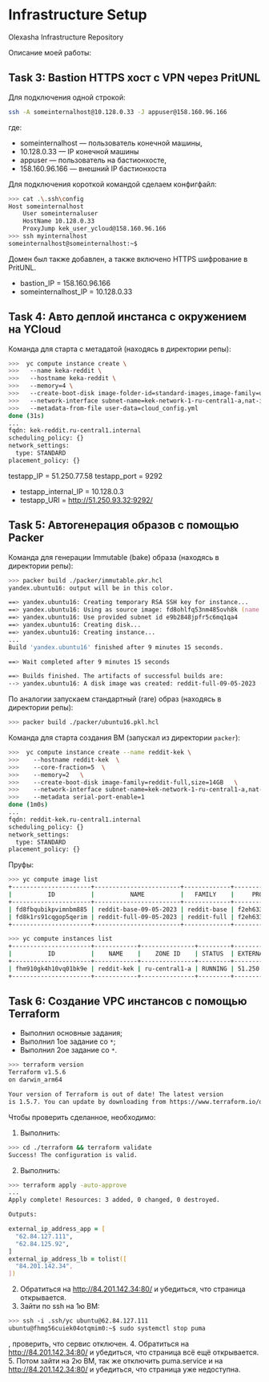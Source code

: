 # Infrastructure Setup
Olexasha Infrastructure Repository

Описание моей работы:

## Task 3: Bastion HTTPS хост с VPN через PritUNL
Для подключения одной строкой:
```zsh
ssh -A someinternalhost@10.128.0.33 -J appuser@158.160.96.166
```
где:
* someinternalhost — пользователь конечной машины,
* 10.128.0.33 — IP конечной машины
* appuser — пользователь на бастионхосте,
* 158.160.96.166 — внешний IP бастионхоста

Для подключения короткой командой сделаем конфигфайл:
```zsh
>>> cat .\.ssh\config
Host someinternalhost
    User someinternaluser
    HostName 10.128.0.33
    ProxyJump kek_user_ycloud@158.160.96.166
>>> ssh myinternalhost
someinternalhost@someinternalhost:~$
```
Домен был также добавлен, а также включено HTTPS шифрование в PritUNL.

* bastion_IP = 158.160.96.166
* someinternalhost_IP = 10.128.0.33


## Task 4: Авто деплой инстанса с окружением на YCloud

Команда для старта с метадатой (находясь в директории репы):
```zsh
>>>  yc compute instance create \
>>>   --name keka-reddit \
>>>   --hostname keka-reddit \
>>>   --memory=4 \
>>>   --create-boot-disk image-folder-id=standard-images,image-family=ubuntu-1604-lts,size=10GB \
>>>   --network-interface subnet-name=kek-network-1-ru-central1-a,nat-ip-version=ipv4 \
>>>   --metadata-from-file user-data=cloud_config.yml
done (31s)
...
fqdn: kek-reddit.ru-central1.internal
scheduling_policy: {}
network_settings:
  type: STANDARD
placement_policy: {}
```

testapp_IP = 51.250.77.58
testapp_port = 9292

* testapp_internal_IP = 10.128.0.3
* testapp_URI = http://51.250.93.32:9292/
## Task 5: Автогенерация образов с помощью Packer
Команда для генерации Immutable (bake) образа (находясь в директории репы):
```zsh
>>> packer build ./packer/immutable.pkr.hcl
yandex.ubuntu16: output will be in this color.

==> yandex.ubuntu16: Creating temporary RSA SSH key for instance...
==> yandex.ubuntu16: Using as source image: fd8ohlfq53nm485ovh8k (name: "ubuntu-16-04-lts-v20230904", family: "ubuntu-1604-lts")
==> yandex.ubuntu16: Use provided subnet id e9b2848jpfr5c6mq1qa4
==> yandex.ubuntu16: Creating disk...
==> yandex.ubuntu16: Creating instance...
...
Build 'yandex.ubuntu16' finished after 9 minutes 15 seconds.

==> Wait completed after 9 minutes 15 seconds

==> Builds finished. The artifacts of successful builds are:
--> yandex.ubuntu16: A disk image was created: reddit-full-09-05-2023 (id: fd8k1rs91cqgop5qerim) with family name reddit-full
```
По аналогии запускаем стандартный (rare) образ (находясь в директории репы):
```zsh
>>> packer build ./packer/ubuntu16.pkl.hcl
```
Команда для старта создания ВМ (запускал из директории `packer`):
```zsh
>>>  yc compute instance create --name reddit-kek \
>>>    --hostname reddit-kek  \
>>>    --core-fraction=5  \
>>>    --memory=2   \
>>>    --create-boot-disk image-family=reddit-full,size=14GB   \
>>>    --network-interface subnet-name=kek-network-1-ru-central1-a,nat-ip-version=ipv4 \
>>>    --metadata serial-port-enable=1
done (1m0s)
...
fqdn: reddit-kek.ru-central1.internal
scheduling_policy: {}
network_settings:
  type: STANDARD
placement_policy: {}
```
Пруфы:
```zsh
>>> yc compute image list
+----------------------+------------------------+-------------+----------------------+--------+
|          ID          |          NAME          |   FAMILY    |     PRODUCT IDS      | STATUS |
+----------------------+------------------------+-------------+----------------------+--------+
| fd8fbqubikpvimnbm885 | reddit-base-09-05-2023 | reddit-base | f2eh633nseu0661gm0qh | READY  |
| fd8k1rs91cqgop5qerim | reddit-full-09-05-2023 | reddit-full | f2eh633nseu0661gm0qh | READY  |
+----------------------+------------------------+-------------+----------------------+--------+
```
```zsh
>>> yc compute instances list
+----------------------+------------+---------------+---------+--------------+-------------+
|          ID          |    NAME    |    ZONE ID    | STATUS  | EXTERNAL IP  | INTERNAL IP |
+----------------------+------------+---------------+---------+--------------+-------------+
| fhm910gk4h10vq01bk9e | reddit-kek | ru-central1-a | RUNNING | 51.250.73.43 | 10.128.0.10 |
+----------------------+------------+---------------+---------+--------------+-------------+
```
## Task 6: Создание VPC инстансов с помощью Terraform
- Выполнил основные задания;
- Выполнил 1ое задание со `*`;
- Выполнил 2ое задание со `*`.

```zsh
>>> terraform version
Terraform v1.5.6
on darwin_arm64

Your version of Terraform is out of date! The latest version
is 1.5.7. You can update by downloading from https://www.terraform.io/downloads.html
```

Чтобы проверить сделанное, необходимо:
1. Выполнить:
```zsh
>>> cd ./terraform && terraform validate
Success! The configuration is valid.
```
2. Выполнить:
```zsh
>>> terraform apply -auto-approve
...
Apply complete! Resources: 3 added, 0 changed, 0 destroyed.

Outputs:

external_ip_address_app = [
  "62.84.127.111",
  "62.84.125.92",
]
external_ip_address_lb = tolist([
  "84.201.142.34",
])
```
2. Обратиться на http://84.201.142.34:80/ и убедиться, что страница открывается.
3. Зайти по ssh на 1ю ВМ:
```zsh
>>> ssh -i .ssh/yc ubuntu@62.84.127.111
ubuntu@fhmg56cuiek04otqmim0:~$ sudo systemctl stop puma
```
, проверить, что сервис отключен.
4. Обратиться на http://84.201.142.34:80/ и убедиться, что страница всё ещё открывается.
5. Потом зайти на 2ю ВМ, так же отключить puma.service и на http://84.201.142.34:80/ и убедиться, что страница уже недоступна.
